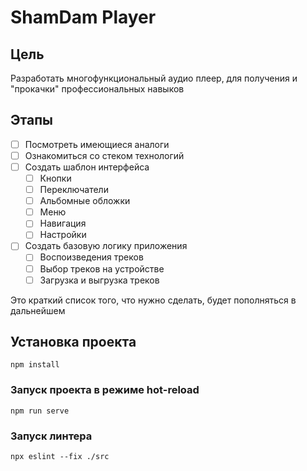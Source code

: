 # ShamDam Player 
## Цель
Разработать многофункциональный аудио плеер, для получения и "прокачки" профессиональных навыков

## Этапы
- [ ] Посмотреть имеющиеся аналоги
- [ ] Ознакомиться со стеком технологий
- [ ] Создать шаблон интерфейса
    - [ ] Кнопки
    - [ ] Переключатели
    - [ ] Альбомные обложки
    - [ ] Меню
    - [ ] Навигация
    - [ ] Настройки
- [ ] Создать базовую логику приложения
    - [ ] Воспоизведения треков
    - [ ] Выбор треков на устройстве
    - [ ] Загрузка и выгрузка треков

Это краткий список того, что нужно сделать, будет пополняться в дальнейшем

## Установка проекта
```
npm install
```

### Запуск проекта в режиме hot-reload
```
npm run serve
```
### Запуск линтера
```
npx eslint --fix ./src
```
